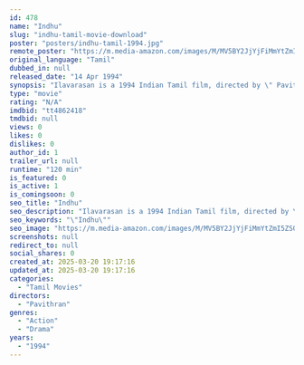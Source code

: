 ```yaml
---
id: 478
name: "Indhu"
slug: "indhu-tamil-movie-download"
poster: "posters/indhu-tamil-1994.jpg"
remote_poster: "https://m.media-amazon.com/images/M/MV5BY2JjYjFiMmYtZmI5ZS00YTMyLWI4NjUtMTU5YWRkZjg5OGI1XkEyXkFqcGc@._V1_SX300.jpg"
original_language: "Tamil"
dubbed_in: null
released_date: "14 Apr 1994"
synopsis: "Ilavarasan is a 1994 Indian Tamil film, directed by \" Pavithran\" and Producer by \"N.A.Sudhakar, K.P.Unnikrishnan\" The film Stars, \"Prabhu Deva, Roja, Sarath Kumar\" in lead roles. Music by, Deva."
type: "movie"
rating: "N/A"
imdbid: "tt4862418"
tmdbid: null
views: 0
likes: 0
dislikes: 0
author_id: 1
trailer_url: null
runtime: "120 min"
is_featured: 0
is_active: 1
is_comingsoon: 0
seo_title: "Indhu"
seo_description: "Ilavarasan is a 1994 Indian Tamil film, directed by \" Pavithran\" and Producer by \"N.A.Sudhakar, K.P.Unnikrishnan\" The film Stars, \"Prabhu Deva, Roja, Sarath Kumar\" in lead roles. Music by, Deva."
seo_keywords: "\"Indhu\""
seo_image: "https://m.media-amazon.com/images/M/MV5BY2JjYjFiMmYtZmI5ZS00YTMyLWI4NjUtMTU5YWRkZjg5OGI1XkEyXkFqcGc@._V1_SX300.jpg"
screenshots: null
redirect_to: null
social_shares: 0
created_at: 2025-03-20 19:17:16
updated_at: 2025-03-20 19:17:16
categories:
  - "Tamil Movies"
directors:
  - "Pavithran"
genres:
  - "Action"
  - "Drama"
years:
  - "1994"
---
```

